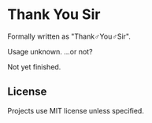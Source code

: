 # Thank You Sir

Formally written as "Thank♂You♂Sir".

Usage unknown. ...or not?

Not yet finished.

## License

Projects use MIT license unless specified.
